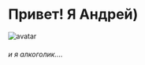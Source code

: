 # Привет! Я Андрей)

![avatar](http://i2.wp.com/wag1.ru/wp-content/uploads/2016/08/чер.jpg?w=420)




###### и я алкоголик....

